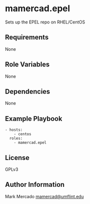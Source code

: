 mamercad.epel
=============

Sets up the EPEL repo on RHEL/CentOS

Requirements
------------

None

Role Variables
--------------

None

Dependencies
------------

None

Example Playbook
----------------

    - hosts:
        - centos
      roles:
        - mamercad.epel

License
-------

GPLv3

Author Information
------------------

Mark Mercado <mamercad@umflint.edu>

